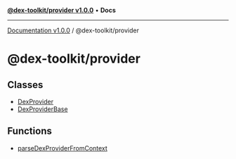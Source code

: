[**@dex-toolkit/provider v1.0.0**](README.md) • **Docs**

***

[Documentation v1.0.0](../../packages.md) / @dex-toolkit/provider

# @dex-toolkit/provider

## Classes

- [DexProvider](classes/DexProvider.md)
- [DexProviderBase](classes/DexProviderBase.md)

## Functions

- [parseDexProviderFromContext](functions/parseDexProviderFromContext.md)
